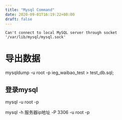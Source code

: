```yaml
---
title: "Mysql Command"
date: 2020-09-01T16:19:22+08:00
draft: false
---
```


```shell
Can't connect to local MySQL server through socket '/var/lib/mysql/mysql.sock' 
```


# 导出数据
mysqldump -u root -p ieg_waibao_test > test_db.sql;

## 登录mysql
mysql -u root -p


mysql -h 服务器ip地址 -P 3306 -u root -p